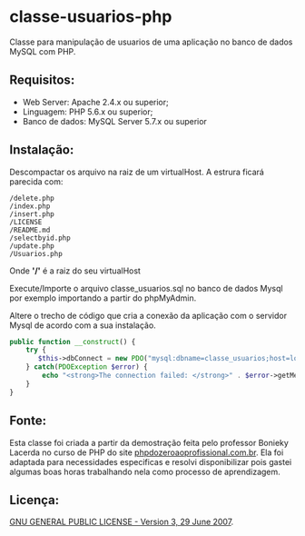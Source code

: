 # classe-usuarios-php

Classe para manipulação de usuarios de uma aplicação no banco de dados MySQL com PHP.

## Requisitos:

- Web Server: Apache 2.4.x ou superior;
- Linguagem: PHP 5.6.x ou superior;
- Banco de dados: MySQL Server 5.7.x ou superior 

## Instalação:

Descompactar os arquivo na raiz de um virtualHost. A estrura ficará parecida com:

```
/delete.php
/index.php
/insert.php
/LICENSE
/README.md
/selectbyid.php
/update.php
/Usuarios.php
```

Onde **'/'** é a raiz do seu virtualHost

Execute/Importe o arquivo classe_usuarios.sql no banco de dados Mysql por exemplo importando a partir do phpMyAdmin.

Altere o trecho de código que cria a conexão da aplicação com o servidor Mysql de acordo com a sua instalação.

```php
public function __construct() {
    try {
       $this->dbConnect = new PDO("mysql:dbname=classe_usuarios;host=localhost", "usuario-banco-de-dados", "senha"); 
    } catch(PDOException $error) {
        echo "<strong>The connection failed: </strong>" . $error->getMessage();
    }
}

```

## Fonte:

Esta classe foi criada a partir da demostração feita pelo professor Bonieky Lacerda no curso de PHP do site [phpdozeroaoprofissional.com.br](http://www.phpdozeroaoprofissional.com.br). Ela foi adaptada para necessidades especificas e resolvi disponibilizar pois gastei algumas boas horas trabalhando nela como processo de aprendizagem.

## Licença:

[GNU GENERAL PUBLIC LICENSE - Version 3, 29 June 2007](https://github.com/getuliovinicius/classe-usuarios-php/blob/master/LICENSE).